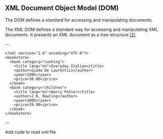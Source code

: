 ## XML Document Object Model (DOM)

The DOM defines a standard for accessing and manipulating documents.

The XML DOM defines a standard way for accessing and manipulating XML documents. It presents an XML document as a tree-structure [\[2\]](https://www.w3schools.com/xml/xml_dom.asp)

--

```
<?xml version="1.0" encoding="UTF-8"?>
<bookstore>
  <book category="cooking">
    <title lang="en">Everyday Italian</title>
    <author>Giada De Laurentiis</author>
    <year>2005</year>
    <price>30.00</price>
  </book>
  <book category="children">
    <title lang="en">Harry Potter</title>
    <author>J K. Rowling</author>
    <year>2005</year>
    <price>29.99</price>
  </book>
</bookstore>
```

--

Add code to read xml file
